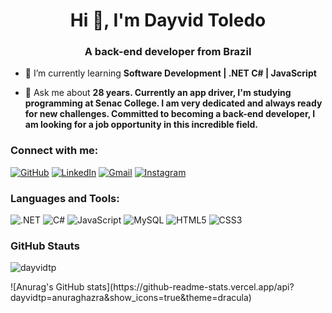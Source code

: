 <h1 align="center">Hi 👋, I'm Dayvid Toledo</h1>
<h3 align="center">A back-end developer from Brazil</h3>



- 🌱 I’m currently learning **Software Development | .NET C# | JavaScript**

- 💬 Ask me about **28 years. Currently an app driver, I'm studying programming at Senac College. I am very dedicated and always ready for new challenges. Committed to becoming a back-end developer, I am looking for a job opportunity in this incredible field.**


<h3 align="left">Connect with me:</h3>
<p align="left">

[![GitHub](https://img.shields.io/badge/GitHub-100000?style=for-the-badge&logo=github&logoColor=white)](https://github.com/dayvidtp)
[![LinkedIn](https://img.shields.io/badge/LinkedIn-0077B5?style=for-the-badge&logo=linkedin&logoColor=white)](https://www.linkedin.com/in/dayvidtp/)
[![Gmail](https://img.shields.io/badge/Gmail-333333?style=for-the-badge&logo=gmail&logoColor=red)](mailto:dayvid.pinto0@gmail.com)
[![Instagram](https://img.shields.io/badge/-Instagram-%23E4405F?style=for-the-badge&logo=instagram&logoColor=white)](https://www.instagram.com/dayvidtp/)


<h3 align="left">Languages and Tools:</h3>

![.NET](https://img.shields.io/badge/.NET-5C2D91?style=for-the-badge&logo=.net&logoColor=white)
![C#](https://img.shields.io/badge/C%23-239120?style=for-the-badge&logo=c-sharp&logoColor=white)
![JavaScript](https://img.shields.io/badge/JavaScript-F7DF1E?style=for-the-badge&logo=javascript&logoColor=black)
![MySQL](https://img.shields.io/badge/MySQL-00000F?style=for-the-badge&logo=mysql&logoColor=white)
![HTML5](https://img.shields.io/badge/HTML5-E34F26?style=for-the-badge&logo=html5&logoColor=white)
![CSS3](https://img.shields.io/badge/CSS3-1572B6?style=for-the-badge&logo=css3&logoColor=white)

<h3 align="left">GitHub Stauts</h3>

<p><img align="center" src="https://github-readme-stats.vercel.app/api/top-langs?username=dayvidtp&show_icons=true&locale=en&layout=compact" alt="dayvidtp" /></p>
![Anurag's GitHub stats](https://github-readme-stats.vercel.app/api?dayvidtp=anuraghazra&show_icons=true&theme=dracula)
